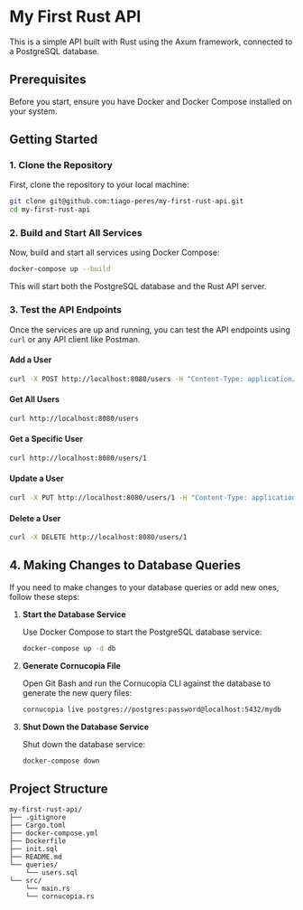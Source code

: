 # My First Rust API

This is a simple API built with Rust using the Axum framework, connected to a PostgreSQL database.

## Prerequisites

Before you start, ensure you have Docker and Docker Compose installed on your system.

## Getting Started

### 1. Clone the Repository

First, clone the repository to your local machine:

```sh
git clone git@github.com:tiago-peres/my-first-rust-api.git
cd my-first-rust-api
```

### 2. Build and Start All Services

Now, build and start all services using Docker Compose:

```sh
docker-compose up --build
```

This will start both the PostgreSQL database and the Rust API server.

### 3. Test the API Endpoints

Once the services are up and running, you can test the API endpoints using `curl` or any API client like Postman.

#### Add a User

```sh
curl -X POST http://localhost:8080/users -H "Content-Type: application/json" -d '{"name": "John Doe"}'
```

#### Get All Users

```sh
curl http://localhost:8080/users
```

#### Get a Specific User

```sh
curl http://localhost:8080/users/1
````

#### Update a User

```sh
curl -X PUT http://localhost:8080/users/1 -H "Content-Type: application/json" -d '{"name": "Jane Doe"}'
```

#### Delete a User

```sh
curl -X DELETE http://localhost:8080/users/1
```

## 4. Making Changes to Database Queries

If you need to make changes to your database queries or add new ones, follow these steps:

1. **Start the Database Service**

   Use Docker Compose to start the PostgreSQL database service:

   ```sh
   docker-compose up -d db
   ```

2. **Generate Cornucopia File**

   Open Git Bash and run the Cornucopia CLI against the database to generate the new query files:

   ```sh
   cornucopia live postgres://postgres:password@localhost:5432/mydb
   ```

3. **Shut Down the Database Service**

   Shut down the database service:

   ```sh
   docker-compose down
   ```

## Project Structure

```
my-first-rust-api/
├── .gitignore
├── Cargo.toml
├── docker-compose.yml
├── Dockerfile
├── init.sql
├── README.md
└── queries/
    └── users.sql
└── src/
    └── main.rs
    └── cornucopia.rs
```